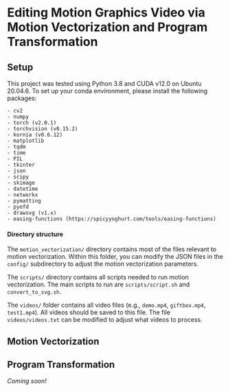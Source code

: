 # Editing Motion Graphics Video via Motion Vectorization and Program Transformation

## Setup
This project was tested using Python 3.8 and CUDA v12.0 on Ubuntu 20.04.6. To set up your conda environment, please install the following packages:

```
- cv2
- numpy
- torch (v2.0.1)
- torchvision (v0.15.2)
- kornia (v0.6.12)
- matplotlib
- tqdm
- time
- PIL
- tkinter
- json
- scipy
- skimage
- datetime
- networkx
- pymatting
- pyefd
- drawsvg (v1.x)
- easing-functions (https://spicyyoghurt.com/tools/easing-functions)
```

#### Directory structure
The `motion_vectorization/` directory contains most of the files relevant to motion vectorization. Within this folder, you can modify the JSON files in the `config/` subdirectory to adjust the motion vectorization parameters.

The `scripts/` directory contains all scripts needed to run motion vectorization. The main scripts to run are `scripts/script.sh` and `convert_to_svg.sh`.

The `videos/` folder contains all video files (e.g., `demo.mp4`, `giftbox.mp4`, `test1.mp4`). All videos should be saved to this file. The file `videos/videos.txt` can be modified to adjust what videos to process.

## Motion Vectorization

## Program Transformation
*Coming soon!*
